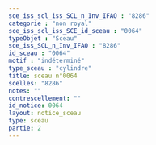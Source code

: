 ```yaml
---
sce_iss_scl_iss_SCL_n_Inv_IFAO : "8286"
categorie : "non royal"
sce_iss_scl_iss_SCE_id_sceau : "0064"
typeObjet : "Sceau"
sce_iss_SCL_n_Inv_IFAO : "8286"
id_sceau : "0064"
motif : "indéterminé"
type_sceau : "cylindre"
title: sceau n°0064
scelles: "8286"
notes: ""
contrescellement: ""
id_notice: 0064
layout: notice_sceau
type: sceau
partie: 2
---
```

